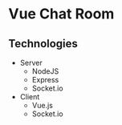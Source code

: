 # Vue Chat Room

Technologies
-

* Server
    * NodeJS
    * Express
    * Socket.io
* Client
    * Vue.js
    * Socket.io